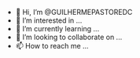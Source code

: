 - 👋 Hi, I’m @GUILHERMEPASTOREDC
- 👀 I’m interested in ...
- 🌱 I’m currently learning ...
- 💞️ I’m looking to collaborate on ...
- 📫 How to reach me ...

<!---
GUILHERMEPASTOREDC/GUILHERMEPASTOREDC is a ✨ special ✨ repository because its `README.md` (this file) appears on your GitHub profile.
You can click the Preview link to take a look at your changes
